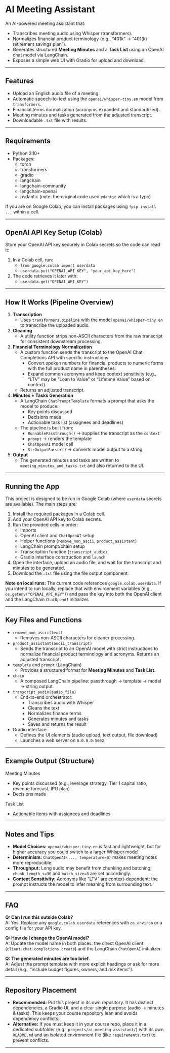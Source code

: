 
# AI Meeting Assistant

An AI-powered meeting assistant that:
- Transcribes meeting audio using Whisper (transformers).
- Normalizes financial product terminology (e.g., “401k” → “401(k) retirement savings plan”).
- Generates structured **Meeting Minutes** and a **Task List** using an OpenAI chat model via LangChain.
- Exposes a simple web UI with Gradio for upload and download.

---

## Features

- Upload an English audio file of a meeting.
- Automatic speech-to-text using the `openai/whisper-tiny.en` model from `transformers`.
- Financial terms normalization (acronyms expanded and standardized).
- Meeting minutes and tasks generated from the adjusted transcript.
- Downloadable `.txt` file with results.

---

## Requirements

- Python 3.10+
- Packages:
  - torch
  - transformers
  - gradio
  - langchain
  - langchain-community
  - langchain-openai
  - pydantic  (note: the original code used `ydantic` which is a typo)

If you are on Google Colab, you can install packages using `!pip install ...` within a cell.

---

## OpenAI API Key Setup (Colab)

Store your OpenAI API key securely in Colab secrets so the code can read it:

1. In a Colab cell, run:
   - `from google.colab import userdata`
   - `userdata.put("OPENAI_API_KEY", "your_api_key_here")`
2. The code retrieves it later with:
   - `userdata.get("OPENAI_API_KEY")`

---

## How It Works (Pipeline Overview)

1. **Transcription**
   - Uses `transformers.pipeline` with the model `openai/whisper-tiny.en` to transcribe the uploaded audio.
2. **Cleaning**
   - A utility function strips non-ASCII characters from the raw transcript for consistent downstream processing.
3. **Financial Terminology Normalization**
   - A custom function sends the transcript to the OpenAI Chat Completions API with specific instructions:
     - Convert spoken numbers for financial products to numeric forms with the full product name in parentheses.
     - Expand common acronyms and keep context sensitivity (e.g., “LTV” may be “Loan to Value” or “Lifetime Value” based on context).
   - Returns an adjusted transcript.
4. **Minutes + Tasks Generation**
   - A LangChain `ChatPromptTemplate` formats a prompt that asks the model to produce:
     - Key points discussed
     - Decisions made
     - Actionable task list (assignees and deadlines)
   - The pipeline is built from:
     - `RunnablePassthrough()` → supplies the transcript as the `context`
     - `prompt` → renders the template
     - `ChatOpenAI` model call
     - `StrOutputParser()` → converts model output to a string
5. **Output**
   - The generated minutes and tasks are written to `meeting_minutes_and_tasks.txt` and also returned to the UI.

---

## Running the App

This project is designed to be run in Google Colab (where `userdata` secrets are available). The main steps are:
1. Install the required packages in a Colab cell.
2. Add your OpenAI API key to Colab secrets.
3. Run the provided cells in order:
   - Imports
   - OpenAI client and `ChatOpenAI` setup
   - Helper functions (`remove_non_ascii`, `product_assistant`)
   - LangChain prompt/chain setup
   - Transcription function (`transcript_audio`)
   - Gradio interface construction and `launch`
4. Open the interface, upload an audio file, and wait for the transcript and minutes to be generated.
5. Download the `.txt` file using the file output component.

**Note on local runs:** The current code references `google.colab.userdata`. If you intend to run locally, replace that with environment variables (e.g., `os.getenv("OPENAI_API_KEY")`) and pass the key into both the OpenAI client and the LangChain `ChatOpenAI` initializer.

---

## Key Files and Functions

- `remove_non_ascii(text)`
  - Removes non-ASCII characters for cleaner processing.
- `product_assistant(ascii_transcript)`
  - Sends the transcript to an OpenAI model with strict instructions to normalize financial product terminology and acronyms. Returns an adjusted transcript.
- `template` and `prompt` (LangChain)
  - Provides a structured format for **Meeting Minutes** and **Task List**.
- `chain`
  - A composed LangChain pipeline: passthrough → template → model → string output.
- `transcript_audio(audio_file)`
  - End-to-end orchestrator:
    - Transcribes audio with Whisper
    - Cleans the text
    - Normalizes finance terms
    - Generates minutes and tasks
    - Saves and returns the result
- Gradio interface
  - Defines the UI elements (audio upload, text output, file download)
  - Launches a web server on `0.0.0.0:5002`

---

## Example Output (Structure)

Meeting Minutes
- Key points discussed (e.g., leverage strategy, Tier 1 capital ratio, revenue forecast, IPO plan)
- Decisions made

Task List
- Actionable items with assignees and deadlines

---

## Notes and Tips

- **Model Choices:** `openai/whisper-tiny.en` is fast and lightweight, but for higher accuracy you could switch to a larger Whisper model.
- **Determinism:** `ChatOpenAI(..., temperature=0)` makes meeting notes more reproducible.
- **Throughput:** Long audio may benefit from chunking and batching; `chunk_length_s=30` and `batch_size=8` are set accordingly.
- **Context Sensitivity:** Acronyms like “LTV” are context-dependent; the prompt instructs the model to infer meaning from surrounding text.

---

## FAQ

**Q: Can I run this outside Colab?**  
A: Yes. Replace any `google.colab.userdata` references with `os.environ` or a config file for your API key.

**Q: How do I change the OpenAI model?**  
A: Update the model name in both places: the direct OpenAI client (`client.chat.completions.create`) and the LangChain `ChatOpenAI` initializer.

**Q: The generated minutes are too brief.**  
A: Adjust the prompt template with more explicit headings or ask for more detail (e.g., “include budget figures, owners, and risk items”).

---

## Repository Placement

- **Recommended:** Put this project in its own repository. It has distinct dependencies, a Gradio UI, and a clear single purpose (audio → minutes & tasks). This keeps your course repository lean and avoids dependency conflicts.
- **Alternative:** If you must keep it in your course repo, place it in a dedicated subfolder (e.g., `projects/ai-meeting-assistant/`) with its own `README.md` and an isolated environment file (like `requirements.txt`) to prevent conflicts.

---

